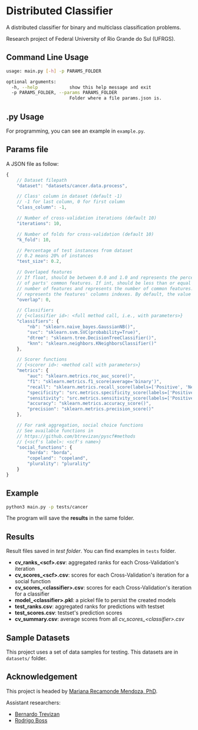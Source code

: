 # Distributed Classifier
A distributed classifier for binary and multiclass classification problems.

Research project of Federal University of Rio Grande do Sul (UFRGS).

## Command Line Usage
```bash
usage: main.py [-h] -p PARAMS_FOLDER

optional arguments:
  -h, --help            show this help message and exit
  -p PARAMS_FOLDER, --params PARAMS_FOLDER
                        Folder where a file params.json is.
```

## .py Usage
For programming, you can see an example in `example.py`.

## Params file
A JSON file as follow:
```javascript
{
    // Dataset filepath
    "dataset": "datasets/cancer.data.process",

    // Class' column in dataset (default -1)
    // -1 for last column, 0 for first column
    "class_column": -1,

    // Number of cross-validation iterations (default 10)
    "iterations": 10,

    // Number of folds for cross-validation (default 10)
    "k_fold": 10,

    // Percentage of test instances from dataset
    // 0.2 means 20% of instances
    "test_size": 0.2,

    // Overlaped features
    // If float, should be between 0.0 and 1.0 and represents the percentage
    // of parts' common features. If int, should be less than or equal to the
    // number of features and represents the number of common features. If list,
    // represents the features' columns indexes. By default, the value is set to 0.
    "overlap": 0,

    // Classifiers
    // {<classifier id>: <full method call, i.e., with parameters>}
    "classifiers": {
        "nb": "sklearn.naive_bayes.GaussianNB()",
        "svc": "sklearn.svm.SVC(probability=True)",
        "dtree": "sklearn.tree.DecisionTreeClassifier()",
        "knn": "sklearn.neighbors.KNeighborsClassifier()"
    },

    // Scorer functions
    // {<scorer id>: <method call with parameters>}
    "metrics": {
        "auc": "sklearn.metrics.roc_auc_score()",
        "f1": "sklearn.metrics.f1_score(average='binary')",
        "recall": "sklearn.metrics.recall_score(labels=['Positive', 'Negative'])",
        "specificity": "src.metrics.specificity_score(labels=['Positive', 'Negative'])",
        "sensitivity": "src.metrics.sensitivity_score(labels=['Positive', 'Negative'])",
        "accuracy": "sklearn.metrics.accuracy_score()",
        "precision": "sklearn.metrics.precision_score()"
    },

    // For rank aggregation, social choice functions
    // See available functions in
    // https://github.com/btrevizan/pyscf#methods
    // {<scf's label>: <scf's name>}
    "social_functions": {
        "borda": "borda",
        "copeland": "copeland",
        "plurality": "plurality"
    }
}
```

## Example
```bash
python3 main.py -p tests/cancer
```
The program will save the **results** in the same folder.

## Results
Result files saved in *test folder*. You can find examples in `tests` folder.
- **cv_ranks_\<scf\>.csv**: aggregated ranks for each Cross-Validation's iteration
- **cv_scores_\<scf\>.csv**: scores for each Cross-Validation's iteration for a social function
- **cv_scores_\<classifier\>.csv**: scores for each Cross-Validation's iteration for a classifier
- **model_\<classifier\>.pkl**: a pickel file to persist the created models
- **test_ranks.csv**: aggregated ranks for predictions with testset
- **test_scores.csv**: testset's prediction scores
- **cv_summary.csv**: average scores from all *cv_scores_\<classifier\>.csv*

## Sample Datasets
This project uses a set of data samples for testing. This datasets are in `datasets/` folder.

## Acknowledgement
This project is headed by [Mariana Recamonde Mendoza, PhD](http://www.inf.ufrgs.br/~mrmendoza/index.html).

Assistant researchers:
- [Bernardo Trevizan](https://github.com/btrevizan)
- [Rodrigo Boss](https://github.com/rsboos)
